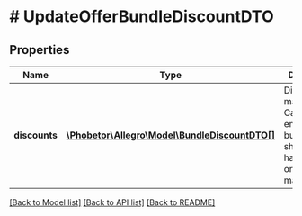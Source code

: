 # # UpdateOfferBundleDiscountDTO

## Properties

Name | Type | Description | Notes
------------ | ------------- | ------------- | -------------
**discounts** | [**\Phobetor\Allegro\Model\BundleDiscountDTO[]**](BundleDiscountDTO.md) | Discounts on marketplaces. Can be null or empty if bundle shouldn&#39;t have discount on any marketplace. | [optional]

[[Back to Model list]](../../README.md#models) [[Back to API list]](../../README.md#endpoints) [[Back to README]](../../README.md)
